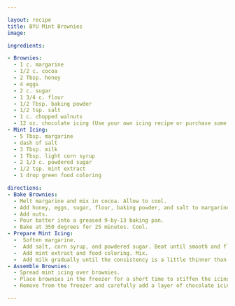 ```yaml
---

layout: recipe
title: BYU Mint Brownies
image: 

ingredients:

- Brownies: 
  - 1 c. margarine
  - 1/2 c. cocoa
  - 2 Tbsp. honey
  - 4 eggs
  - 2 c. sugar
  - 1 3/4 c. flour
  - 1/2 Tbsp. baking powder
  - 1/2 tsp. salt
  - 1 c. chopped walnuts
  - 12 oz. chocolate icing (Use your own icing recipe or purchase some chocolate frosting. You can also search the Internet for chocolate icing recipes.)
- Mint Icing: 
  - 5 Tbsp. margarine
  - dash of salt
  - 3 Tbsp. milk
  - 1 Tbsp. light corn syrup
  - 2 1/3 c. powdered sugar
  - 1/2 tsp. mint extract
  - 1 drop green food coloring

directions:
- Bake Brownies: 
  - Melt margarine and mix in cocoa. Allow to cool. 
  - Add honey, eggs, sugar, flour, baking powder, and salt to margarine and cocoa. Mix well. 
  - Add nuts. 
  - Pour batter into a greased 9-by-13 baking pan. 
  - Bake at 350 degrees for 25 minutes. Cool.
- Prepare Mint Icing:
  -  Soften margarine. 
  -  Add salt, corn syrup, and powdered sugar. Beat until smooth and fluffy. 
  -  Add mint extract and food coloring. Mix. 
  -  Add milk gradually until the consistency is a little thinner than cake frosting.
- Assemble Brownies: 
  - Spread mint icing over brownies. 
  - Place brownies in the freezer for a short time to stiffen the icing. 
  - Remove from the freezer and carefully add a layer of chocolate icing.

---
```

